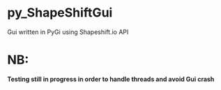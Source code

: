 # py_ShapeShiftGui
Gui written in PyGi using Shapeshift.io API

# NB:
**Testing still in progress in order to handle threads and avoid Gui crash**
